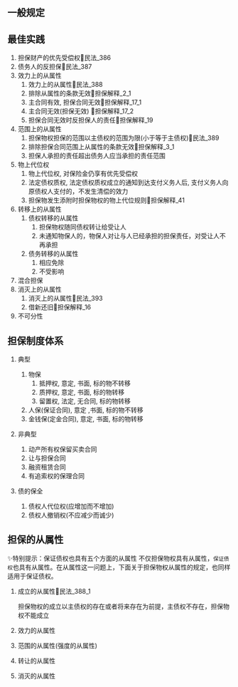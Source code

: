 ## 一般规定

## 最佳实践
1. 担保财产的优先受偿权🚪民法_386
1. 债务人的反担保🚪民法_387
1. 效力上的从属性
    1. 效力上的从属性🚪民法_388
    2. 排除从属性的条款无效🚪担保解释_2_1
    3. 主合同有效, 担保合同无效🚪担保解释_17_1
    4. 主合同无效(担保无效) 🚪担保解释_17_2
    5. 担保合同无效时反担保人的责任🚪担保解释_19
2. 范围上的从属性
    1. 担保物权担保的范围以主债权的范围为限(小于等于主债权)🚪民法_389
    2. 排除担保合同范围上从属性的条款无效🚪担保解释_3_1
    3. 担保人承担的责任超出债务人应当承担的责任范围
3. 物上代位权
    1. 物上代位权, 对保险金仍享有优先受偿权
    2. 法定债权质权, 法定债权质权成立的通知到达支付义务人后, 支付义务人向原债权人支付的，不发生清偿的效力
    3. 担保物发生添附时担保物权的物上代位规则🚪担保解释_41
4. 转移上的从属性
    1. 债权转移的从属性
        1. 担保物权随同债权转让给受让人
        2. 未通知物保人的，物保人对让与人已经承担的担保责任，对受让人不再承担
    2. 债务转移的从属性
        1. 相应免除
        2. 不受影响
5. 混合担保
6. 消灭上的从属性
    1. 消灭上的从属性🚪民法_393
    2. 借新还旧🚪担保解释_16
7. 不可分性

## 担保制度体系
1. 典型
    1. 物保
        1. 抵押权, 意定, 书面, 标的物不转移
        2. 质押权, 意定, 书面, 标的物转移
        3. 留置权, 法定, 无合同, 标的物转移
    2. 人保(保证合同), 意定 ,书面, 标的物不转移
    3. 金钱保(定金合同), 意定, 书面, 标的物转移
2. 非典型
    1. 动产所有权保留买卖合同
    2. 让与担保合同
    3. 融资租赁合同
    4. 有追索权的保理合同

3. 债的保全
    1. 债权人代位权(应增加而不增加)
    2. 债权人撤销权(不应减少而诚少)


## 担保的从属性

✨特别提示：保证债权也具有五个方面的从属性
不仅担保物权具有从属性，`保证债权`也具有从属性。在从属性这一问题上，下面关于担保物权从属性的规定，也同样适用于保证债权。



1. 成立的从属性🚪民法_388_1

    担保物权的成立以主债权的存在或者将来存在为前提，主债权不存在，担保物权不能成立

1. 效力的从属性
1. 范围的从属性(强度的从属性)
1. 转让的从属性
1. 消灭的从属性











